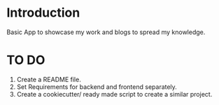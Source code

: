 # Introduction

Basic App to showcase my work and blogs to spread my knowledge.

# TO DO

1. Create a README file.
2. Set Requirements for backend and frontend separately.
3. Create a cookiecutter/ ready made script to create a similar project.